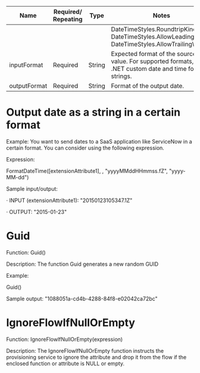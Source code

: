 
| Name | Required/ Repeating | Type | Notes |
| - | - | - | - |
| | | | DateTimeStyles.RoundtripKind, DateTimeStyles.AllowLeadingWhite, DateTimeStyles.AllowTrailingWhite |
| inputFormat | Required | String | Expected format of the source value. For supported formats, see .NET custom date and time format strings. |
| outputFormat | Required | String | Format of the output date. |


# Output date as a string in a certain format

Example: You want to send dates to a SaaS application like ServiceNow in a certain format. You can consider using the following expression.

Expression:

FormatDateTime([extensionAttribute1], , "yyyyMMddHHmmss.fZ", "yyyy-MM-dd")

Sample input/output:

· INPUT (extensionAttribute1): "20150123105347.1Z"

· OUTPUT: "2015-01-23"


# Guid

Function: Guid()

Description: The function Guid generates a new random GUID

Example:

Guid()

Sample output: "1088051a-cd4b-4288-84f8-e02042ca72bc"


# IgnoreFlowlfNullOrEmpty

Function: IgnoreFlowlfNullOrEmpty(expression)

Description: The IgnoreFlowlfNullOrEmpty function instructs the provisioning service to ignore the attribute and drop it from the flow if the enclosed function or attribute is NULL or empty.
